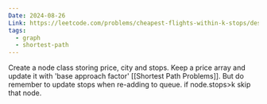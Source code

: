 ```yaml
---
Date: 2024-08-26
Link: https://leetcode.com/problems/cheapest-flights-within-k-stops/description/
tags:
  - graph
  - shortest-path
---
```

Create a node class storing price, city and stops. Keep a price array and update it with 'base approach factor' [[Shortest Path Problems]]. But do remember to update stops when re-adding to queue. if node.stops>k skip that node.